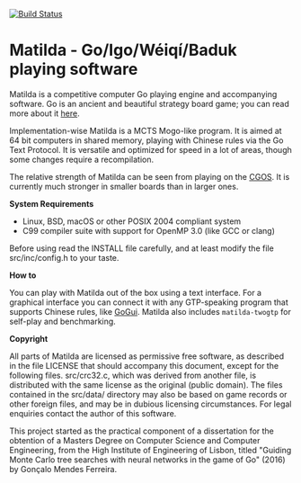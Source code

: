 [![Build Status](https://travis-ci.org/gonmf/matilda.svg?branch=master)](https://travis-ci.org/gonmf/matilda)

Matilda - Go/Igo/Wéiqí/Baduk playing software
===

Matilda is a competitive computer Go playing engine and accompanying software.
Go is an ancient and beautiful strategy board game; you can read more about it
[here](http://senseis.xmp.net/?WhatIsGo).

Implementation-wise Matilda is a MCTS Mogo-like program. It is aimed at 64 bit
computers in shared memory, playing with Chinese rules via the Go Text Protocol.
It is versatile and optimized for speed in a lot of areas, though some changes
require a recompilation.

The relative strength of Matilda can be seen from playing on the
[CGOS](http://www.yss-aya.com/cgos/9x9/bayes.html). It is currently much
stronger in smaller boards than in larger ones.

**System Requirements**

  - Linux, BSD, macOS or other POSIX 2004 compliant system
  - C99 compiler suite with support for OpenMP 3.0 (like GCC or clang)

Before using read the INSTALL file carefully, and at least modify the file
src/inc/config.h to your taste.

**How to**

You can play with Matilda out of the box using a text interface. For a graphical
interface you can connect it with any GTP-speaking program that supports Chinese
rules, like [GoGui](http://gogui.sourceforge.net/).
Matilda also includes `matilda-twogtp` for self-play and benchmarking.

**Copyright**

All parts of Matilda are licensed as permissive free software, as described in
the file LICENSE that should accompany this document, except for the following
files. src/crc32.c, which was derived from another file, is distributed with the
same license as the original (public domain). The files contained in the
src/data/ directory may also be based on game records or other foreign files,
and may be in dubious licensing circumstances. For legal enquiries contact the
author of this software.

This project started as the practical component of a dissertation for the
obtention of a Masters Degree on Computer Science and Computer Engineering, from
the High Institute of Engineering of Lisbon, titled "Guiding Monte Carlo tree
searches with neural networks in the game of Go" (2016) by Gonçalo Mendes Ferreira.
